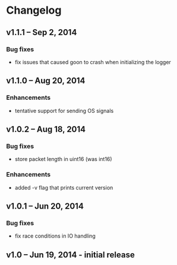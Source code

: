 Changelog
=========

## v1.1.1 – Sep 2, 2014

### Bug fixes

  * fix issues that caused goon to crash when initializing the logger


## v1.1.0 – Aug 20, 2014

### Enhancements

  * tentative support for sending OS signals


## v1.0.2 – Aug 18, 2014

### Bug fixes

  * store packet length in uint16 (was int16)

### Enhancements

  * added -v flag that prints current version


## v1.0.1 – Jun 20, 2014

### Bug fixes

  * fix race conditions in IO handling


## v1.0 – Jun 19, 2014 - initial release
